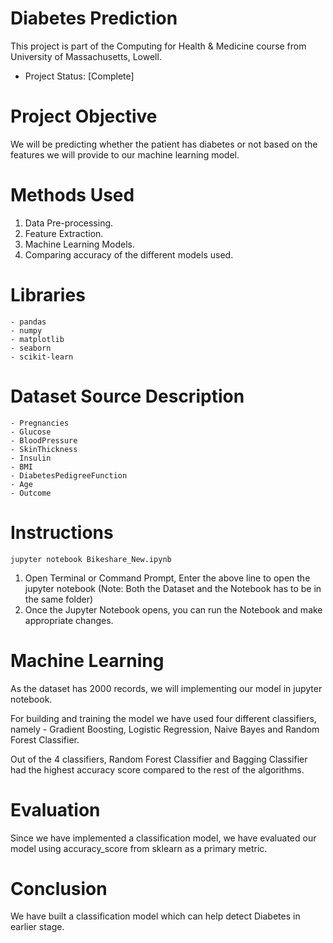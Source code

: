 # Diabetes Prediction

   This project is part of the Computing for Health & Medicine course from University of Massachusetts, Lowell.

- Project Status: [Complete]

# Project Objective

   We will be predicting whether the patient has diabetes or not based on the features we will provide to our machine learning model. 

# Methods Used

   1. Data Pre-processing.
   2. Feature Extraction.  
   3. Machine Learning Models.
   4. Comparing accuracy of the different models used.

# Libraries

    - pandas
    - numpy
    - matplotlib
    - seaborn
    - scikit-learn

# Dataset Source Description

    - Pregnancies
    - Glucose
    - BloodPressure	
    - SkinThickness	
    - Insulin	
    - BMI	
    - DiabetesPedigreeFunction
    - Age
    - Outcome

# Instructions

    jupyter notebook Bikeshare_New.ipynb

 1. Open Terminal or Command Prompt, Enter the above line to open the jupyter notebook (Note: Both the Dataset and the Notebook has to be in the same folder)
 2. Once the Jupyter Notebook opens, you can run the Notebook and make appropriate changes.

# Machine Learning

 As the dataset has 2000 records, we will implementing our model in jupyter notebook.

 For building and training the model we have used four different classifiers, namely - Gradient Boosting, Logistic Regression, Naive Bayes and Random Forest Classifier.

 Out of the 4 classifiers, Random Forest Classifier and Bagging Classifier had the highest accuracy score compared to the rest of the algorithms.

# Evaluation

  Since we have implemented a classification model, we have evaluated our model using accuracy_score from sklearn as a primary metric.

# Conclusion

  We have built a classification model which can help detect Diabetes in earlier stage.



